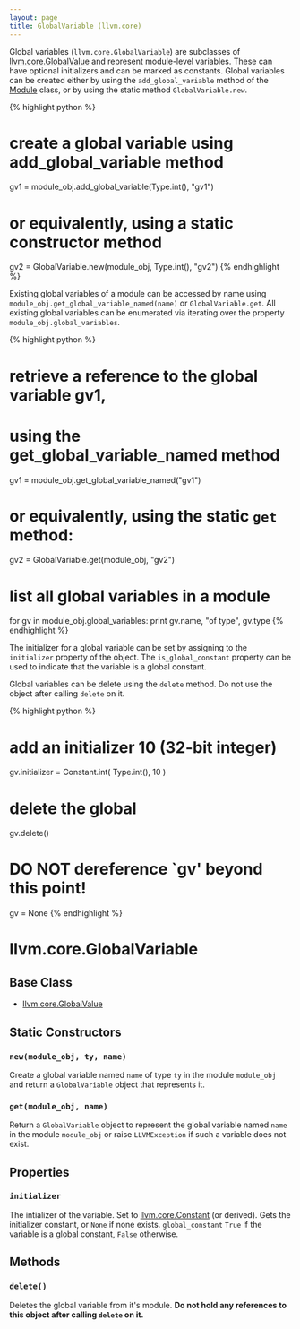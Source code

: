 ```yaml
---
layout: page
title: GlobalVariable (llvm.core)
---
```


Global variables (`llvm.core.GlobalVariable`) are subclasses of
[llvm.core.GlobalValue][] and represent module-level variables. These can
have optional initializers and can be marked as constants. Global
variables can be created either by using the `add_global_variable`
method of the [Module][llvm.core.Module] class, or by using the static method
`GlobalVariable.new`.

{% highlight python %}
# create a global variable using add_global_variable method
gv1 = module_obj.add_global_variable(Type.int(), "gv1")

# or equivalently, using a static constructor method
gv2 = GlobalVariable.new(module_obj, Type.int(), "gv2")
{% endhighlight %}

Existing global variables of a module can be accessed by name using
`module_obj.get_global_variable_named(name)` or `GlobalVariable.get`.
All existing global variables can be enumerated via iterating over the
property `module_obj.global_variables`.

{% highlight python %}
# retrieve a reference to the global variable gv1,
# using the get_global_variable_named method
gv1 = module_obj.get_global_variable_named("gv1")

# or equivalently, using the static `get` method:
gv2 = GlobalVariable.get(module_obj, "gv2")

# list all global variables in a module
for gv in module_obj.global_variables:
    print gv.name, "of type", gv.type
{% endhighlight %}

The initializer for a global variable can be set by assigning to the
`initializer` property of the object. The `is_global_constant` property
can be used to indicate that the variable is a global constant.

Global variables can be delete using the `delete` method. Do not use the
object after calling `delete` on it.

{% highlight python %}
# add an initializer 10 (32-bit integer)
gv.initializer = Constant.int( Type.int(), 10 )

# delete the global
gv.delete()
# DO NOT dereference `gv' beyond this point!
gv = None
{% endhighlight %}

# llvm.core.GlobalVariable
## Base Class

- [llvm.core.GlobalValue](llvm.core.GlobalValue.html)

## Static Constructors

### `new(module_obj, ty, name)`

Create a global variable named `name` of type `ty` in the module
`module_obj` and return a `GlobalVariable` object that represents it.

### `get(module_obj, name)`

Return a `GlobalVariable` object to represent the global variable
named `name` in the module `module_obj` or raise `LLVMException` if
such a variable does not exist.

## Properties

### `initializer`

The intializer of the variable. Set to [llvm.core.Constant][] (or
derived). Gets the initializer constant, or `None` if none exists.
`global_constant`
`True` if the variable is a global constant, `False` otherwise.

## Methods

### `delete()`
Deletes the global variable from it's module.
**Do not hold any references to this object after calling `delete` on it.**


[llvm.core.Module]: llvm.core.Module.html
[llvm.core.Constant]: llvm.core.Constant.html
[llvm.core.GlobalValue]: llvm.core.GlobalValue.html


